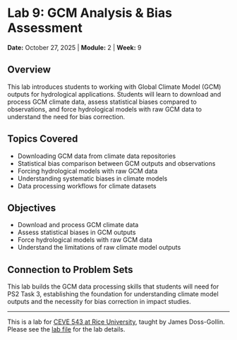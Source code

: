 # Lab 9: GCM Analysis & Bias Assessment

**Date:** October 27, 2025 | **Module:** 2 | **Week:** 9

## Overview

This lab introduces students to working with Global Climate Model (GCM) outputs for hydrological applications. Students will learn to download and process GCM climate data, assess statistical biases compared to observations, and force hydrological models with raw GCM data to understand the need for bias correction.

## Topics Covered

- Downloading GCM data from climate data repositories
- Statistical bias comparison between GCM outputs and observations
- Forcing hydrological models with raw GCM data
- Understanding systematic biases in climate models
- Data processing workflows for climate datasets

## Objectives

- Download and process GCM climate data
- Assess statistical biases in GCM outputs
- Force hydrological models with raw GCM data
- Understand the limitations of raw climate model outputs

## Connection to Problem Sets

This lab builds the GCM data processing skills that students will need for PS2 Task 3, establishing the foundation for understanding climate model outputs and the necessity for bias correction in impact studies.

---

This is a lab for [CEVE 543 at Rice University](https://ceve543.github.io/), taught by James Doss-Gollin.
Please see the [lab file](./index.qmd) for the lab details.
